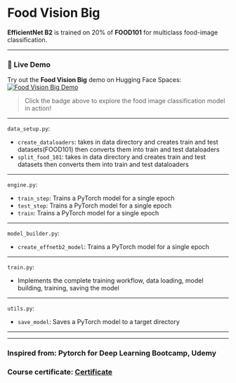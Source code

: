 # Food Vision Big

**EfficientNet B2** is trained on 20% of **FOOD101** for multiclass food-image classification.

---

### 🍔 Live Demo

Try out the **Food Vision Big** demo on Hugging Face Spaces:  
[![Food Vision Big Demo](https://img.shields.io/badge/Live%20Demo-%F0%9F%8D%94-blue?style=for-the-badge)](https://huggingface.co/spaces/AdarshPotanpalli/Food_Vision_Big)

> Click the badge above to explore the food image classification model in action!

---
`data_setup.py`:
* `create_dataloaders`: takes in data directory and creates train and test datasets(FOOD101) then converts them into train and test dataloaders
* `split_food_101`: takes in data directory and creates train and test datasets then converts them into train and test dataloaders
---
`engine.py`: 
* `train_step`: Trains a PyTorch model for a single epoch
* `test_step`: Trains a PyTorch model for a single epoch
* `train`: Trains a PyTorch model for a single epoch
---
`model_builder.py`:
* `create_effnetb2_model`: Trains a PyTorch model for a single epoch
---
`train.py`: 
* Implements the complete training workflow, data loading, model building, training, saving the model
---
`utils.py`:
* `save_model`: Saves a PyTorch model to a target directory
---
---
### Inspired from: Pytorch for Deep Learning Bootcamp, Udemy
### Course certificate: [Certificate](https://www.udemy.com/certificate/UC-4837897e-9274-463f-a5ed-cc43aad6269c/)
